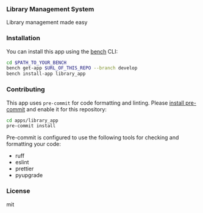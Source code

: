 ### Library Management System

Library management made easy

### Installation

You can install this app using the [bench](https://github.com/frappe/bench) CLI:

```bash
cd $PATH_TO_YOUR_BENCH
bench get-app $URL_OF_THIS_REPO --branch develop
bench install-app library_app
```

### Contributing

This app uses `pre-commit` for code formatting and linting. Please [install pre-commit](https://pre-commit.com/#installation) and enable it for this repository:

```bash
cd apps/library_app
pre-commit install
```

Pre-commit is configured to use the following tools for checking and formatting your code:

- ruff
- eslint
- prettier
- pyupgrade

### License

mit
